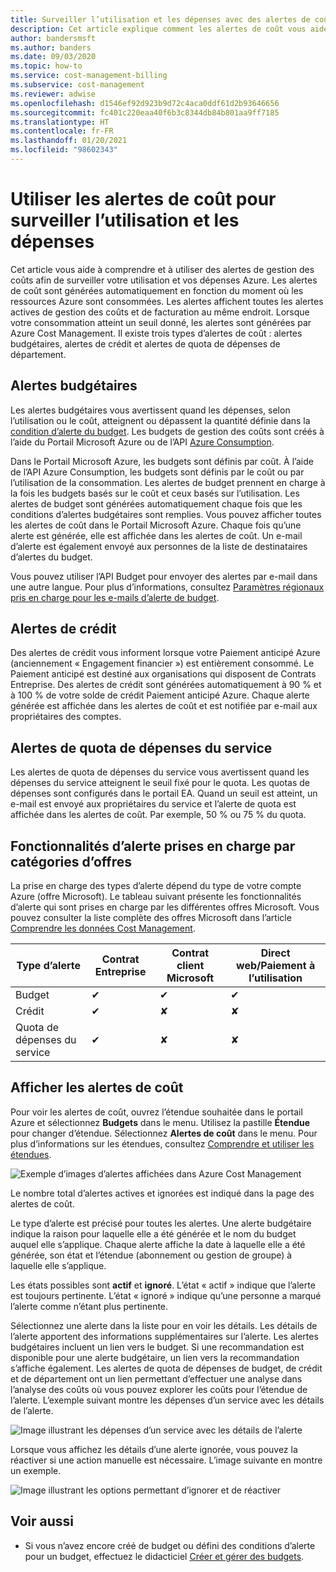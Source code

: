 ```yaml
---
title: Surveiller l’utilisation et les dépenses avec des alertes de coût
description: Cet article explique comment les alertes de coût vous aident à surveiller l’utilisation et les dépenses dans Azure Cost Management.
author: bandersmsft
ms.author: banders
ms.date: 09/03/2020
ms.topic: how-to
ms.service: cost-management-billing
ms.subservice: cost-management
ms.reviewer: adwise
ms.openlocfilehash: d1546ef92d923b9d72c4aca0ddf61d2b93646656
ms.sourcegitcommit: fc401c220eaa40f6b3c8344db84b801aa9ff7185
ms.translationtype: HT
ms.contentlocale: fr-FR
ms.lasthandoff: 01/20/2021
ms.locfileid: "98602343"
---
```

# <a name="use-cost-alerts-to-monitor-usage-and-spending"></a>Utiliser les alertes de coût pour surveiller l’utilisation et les dépenses

Cet article vous aide à comprendre et à utiliser des alertes de gestion des coûts afin de surveiller votre utilisation et vos dépenses Azure. Les alertes de coût sont générées automatiquement en fonction du moment où les ressources Azure sont consommées. Les alertes affichent toutes les alertes actives de gestion des coûts et de facturation au même endroit. Lorsque votre consommation atteint un seuil donné, les alertes sont générées par Azure Cost Management. Il existe trois types d’alertes de coût : alertes budgétaires, alertes de crédit et alertes de quota de dépenses de département.

## <a name="budget-alerts"></a>Alertes budgétaires

Les alertes budgétaires vous avertissent quand les dépenses, selon l’utilisation ou le coût, atteignent ou dépassent la quantité définie dans la [condition d’alerte du budget](tutorial-acm-create-budgets.md). Les budgets de gestion des coûts sont créés à l’aide du Portail Microsoft Azure ou de l’API [Azure Consumption](/rest/api/consumption).

Dans le Portail Microsoft Azure, les budgets sont définis par coût. À l’aide de l’API Azure Consumption, les budgets sont définis par le coût ou par l’utilisation de la consommation. Les alertes de budget prennent en charge à la fois les budgets basés sur le coût et ceux basés sur l’utilisation. Les alertes de budget sont générées automatiquement chaque fois que les conditions d’alertes budgétaires sont remplies. Vous pouvez afficher toutes les alertes de coût dans le Portail Microsoft Azure. Chaque fois qu’une alerte est générée, elle est affichée dans les alertes de coût. Un e-mail d’alerte est également envoyé aux personnes de la liste de destinataires d’alertes du budget.

Vous pouvez utiliser l’API Budget pour envoyer des alertes par e-mail dans une autre langue. Pour plus d’informations, consultez [Paramètres régionaux pris en charge pour les e-mails d’alerte de budget](manage-automation.md#supported-locales-for-budget-alert-emails).

## <a name="credit-alerts"></a>Alertes de crédit

Des alertes de crédit vous informent lorsque votre Paiement anticipé Azure (anciennement « Engagement financier ») est entièrement consommé. Le Paiement anticipé est destiné aux organisations qui disposent de Contrats Entreprise. Des alertes de crédit sont générées automatiquement à 90 % et à 100 % de votre solde de crédit Paiement anticipé Azure. Chaque alerte générée est affichée dans les alertes de coût et est notifiée par e-mail aux propriétaires des comptes.

## <a name="department-spending-quota-alerts"></a>Alertes de quota de dépenses du service

Les alertes de quota de dépenses du service vous avertissent quand les dépenses du service atteignent le seuil fixé pour le quota. Les quotas de dépenses sont configurés dans le portail EA. Quand un seuil est atteint, un e-mail est envoyé aux propriétaires du service et l’alerte de quota est affichée dans les alertes de coût. Par exemple, 50 % ou 75 % du quota.

## <a name="supported-alert-features-by-offer-categories"></a>Fonctionnalités d’alerte prises en charge par catégories d’offres

La prise en charge des types d’alerte dépend du type de votre compte Azure (offre Microsoft). Le tableau suivant présente les fonctionnalités d’alerte qui sont prises en charge par les différentes offres Microsoft. Vous pouvez consulter la liste complète des offres Microsoft dans l’article [Comprendre les données Cost Management](understand-cost-mgt-data.md).

| Type d’alerte | Contrat Entreprise | Contrat client Microsoft | Direct web/Paiement à l’utilisation |
|---|---|---|---|
| Budget | ✔ | ✔ | ✔ |
| Crédit | ✔ |✘ | ✘ |
| Quota de dépenses du service | ✔ | ✘ | ✘ |



## <a name="view-cost-alerts"></a>Afficher les alertes de coût

Pour voir les alertes de coût, ouvrez l’étendue souhaitée dans le portail Azure et sélectionnez **Budgets** dans le menu. Utilisez la pastille **Étendue** pour changer d’étendue. Sélectionnez **Alertes de coût** dans le menu. Pour plus d’informations sur les étendues, consultez [Comprendre et utiliser les étendues](understand-work-scopes.md).

![Exemple d’images d’alertes affichées dans Azure Cost Management](./media/cost-mgt-alerts-monitor-usage-spending/budget-alerts-fullscreen.png)

Le nombre total d’alertes actives et ignorées est indiqué dans la page des alertes de coût.

Le type d’alerte est précisé pour toutes les alertes. Une alerte budgétaire indique la raison pour laquelle elle a été générée et le nom du budget auquel elle s’applique. Chaque alerte affiche la date à laquelle elle a été générée, son état et l’étendue (abonnement ou gestion de groupe) à laquelle elle s’applique.

Les états possibles sont **actif** et **ignoré**. L’état « actif » indique que l’alerte est toujours pertinente. L’état « ignoré » indique qu’une personne a marqué l’alerte comme n’étant plus pertinente.

Sélectionnez une alerte dans la liste pour en voir les détails. Les détails de l’alerte apportent des informations supplémentaires sur l’alerte. Les alertes budgétaires incluent un lien vers le budget. Si une recommandation est disponible pour une alerte budgétaire, un lien vers la recommandation s’affiche également. Les alertes de quota de dépenses de budget, de crédit et de département ont un lien permettant d’effectuer une analyse dans l’analyse des coûts où vous pouvez explorer les coûts pour l’étendue de l’alerte. L’exemple suivant montre les dépenses d’un service avec les détails de l’alerte.

![Image illustrant les dépenses d’un service avec les détails de l’alerte](./media/cost-mgt-alerts-monitor-usage-spending/dept-spending-selected-with-credits.png)

Lorsque vous affichez les détails d’une alerte ignorée, vous pouvez la réactiver si une action manuelle est nécessaire. L’image suivante en montre un exemple.

![Image illustrant les options permettant d’ignorer et de réactiver](./media/cost-mgt-alerts-monitor-usage-spending/Dismiss-reactivate-options.png)

## <a name="see-also"></a>Voir aussi

- Si vous n’avez encore créé de budget ou défini des conditions d’alerte pour un budget, effectuez le didacticiel [Créer et gérer des budgets](tutorial-acm-create-budgets.md).